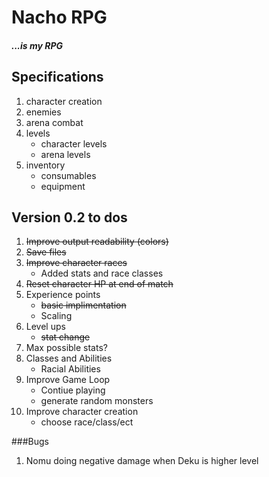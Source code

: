 # Nacho RPG
##### ...is my RPG

## Specifications 
1. character creation
2. enemies
3. arena combat
4. levels
	* character levels 
	* arena levels
5. inventory
	* consumables
	* equipment 

## Version 0.2 to dos

1. ~~Improve output readability (colors)~~
2. ~~Save files~~
3. ~~Improve character races~~
	* Added stats and race classes
4. ~~Reset character HP at end of match~~
5. Experience points
	* ~~basic implimentation~~ 
	* Scaling
6. Level ups
	* ~~stat change~~
7. Max possible stats?
8. Classes and Abilities
	* Racial Abilities
9. Improve Game Loop
	* Contiue playing
	* generate random monsters
10. Improve character creation
	* choose race/class/ect

###Bugs

1. Nomu doing negative damage when Deku is higher level